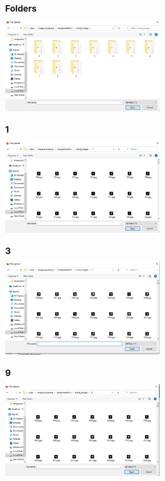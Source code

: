 
# Folders
<img src='https://github.com/Parisa-Bagherzadeh/Image_processing/blob/main/Assignment26-2/result/folders.png' width='500'>

# 1
<img src='https://github.com/Parisa-Bagherzadeh/Image_processing/blob/main/Assignment26-2/result/1.png' width='500'>

# 3
<img src='https://github.com/Parisa-Bagherzadeh/Image_processing/blob/main/Assignment26-2/result/3.png' width='500'>

# 9

<img src='https://github.com/Parisa-Bagherzadeh/Image_processing/blob/main/Assignment26-2/result/9.png' width='500'>




